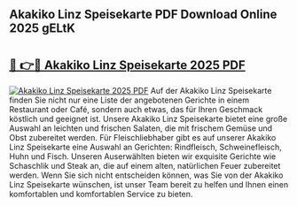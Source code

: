 ## Akakiko Linz Speisekarte PDF Download Online 2025 gELtK

# <h2><a href="http://gc703u.nevu.top/?p=Akakiko+Linz+Speisekarte">🔗 👉🔴 Akakiko Linz Speisekarte 2025 PDF</a></h2>

[![Akakiko Linz Speisekarte 2025 PDF](https://i.imgur.com/dBaPXMq.png)](http://gc703u.nevu.top/?p=Akakiko+Linz+Speisekarte)
Auf der Akakiko Linz Speisekarte finden Sie nicht nur eine Liste der angebotenen Gerichte in einem Restaurant oder Café, sondern auch etwas, das für Ihren Geschmack köstlich und geeignet ist. Unsere Akakiko Linz Speisekarte bietet eine große Auswahl an leichten und frischen Salaten, die mit frischem Gemüse und Obst zubereitet werden. Für Fleischliebhaber gibt es auf unserer Akakiko Linz Speisekarte eine Auswahl an Gerichten: Rindfleisch, Schweinefleisch, Huhn und Fisch. Unseren Auserwählten bieten wir exquisite Gerichte wie Schaschlik und Steak an, die auf einem alten, natürlichen Feuer zubereitet werden. Wenn Sie sich nicht entscheiden können, was Sie von der Akakiko Linz Speisekarte wünschen, ist unser Team bereit zu helfen und Ihnen einen komfortablen und komfortablen Service zu bieten.

